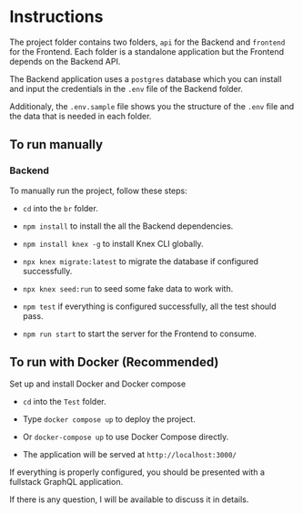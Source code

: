 # Instructions

The project folder contains two folders, `api` for the Backend and `frontend` for the Frontend. Each folder is a standalone application but the Frontend depends on the Backend API.

The Backend application uses a `postgres` database which you can install and input the credentials in the `.env` file of the Backend folder.

Additionaly, the `.env.sample` file shows you the structure of the `.env` file and the data that is needed in each folder.

## To run manually

### Backend

To manually run the project, follow these steps:

- `cd` into the `br` folder.

- `npm install` to install the all the Backend dependencies.

- `npm install knex -g` to install Knex CLI globally.

- `npx knex migrate:latest` to migrate the database if configured successfully.

- `npx knex seed:run` to seed some fake data to work with.

- `npm test` if everything is configured successfully, all the test should pass.

- `npm run start` to start the server for the Frontend to consume.

## To run with Docker (Recommended)

Set up and install Docker and Docker compose

- `cd` into the `Test` folder.

- Type `docker compose up` to deploy the project.

- Or `docker-compose up` to use Docker Compose directly.

- The application will be served at `http://localhost:3000/`

If everything is properly configured, you should be presented with a fullstack GraphQL application.

If there is any question, I will be available to discuss it in details.

